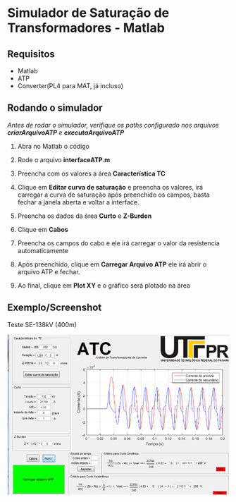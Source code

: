 # Simulador de Saturação de Transformadores - Matlab
## Requisitos
- Matlab
- ATP
- Converter(PL4 para MAT, já incluso)

## Rodando o simulador

_Antes de rodar o simulador, verifique os paths configurado nos arquivos **criarArquivoATP** e **executaArquivoATP**_

1. Abra no Matlab o código
2. Rode o arquivo **interfaceATP.m**
3. Preencha com os valores a área **Característica TC**

4. Clique em **Editar curva de saturação** e preencha os valores, irá carregar a curva de saturação após preenchido os campos, basta fechar a janela aberta e voltar a interface.

5. Preencha os dados da área **Curto** e **Z-Burden**
6. Clique em **Cabos**
7. Preencha os campos do cabo e ele irá carregar o valor da resistencia automaticamente

8. Após preenchido, clique em **Carregar Arquivo ATP** ele irá abrir o arquivo ATP e fechar.

9. Ao final, clique em **Plot XY** e o gráfico será plotado na área


## Exemplo/Screenshot 
Teste SE-138kV (400m)

![alt text](https://github.com/paulabordin/simulador-sat-transformador/blob/main/imgs/exemplo-interface-com-valores.png?raw=true)



